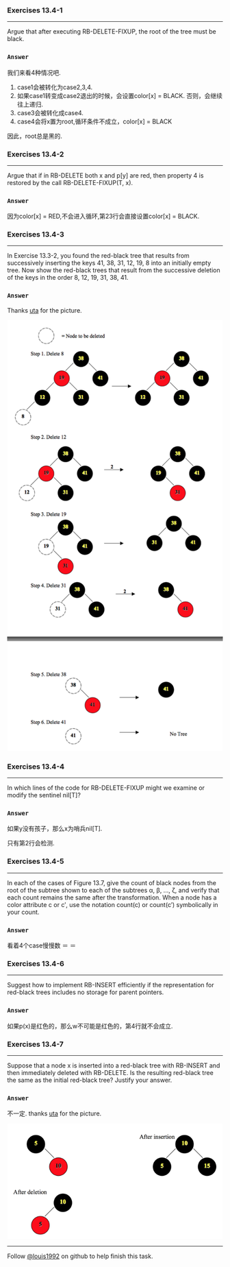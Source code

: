 ### Exercises 13.4-1
***
Argue that after executing RB-DELETE-FIXUP, the root of the tree must be black.

### `Answer`
我们来看4种情况吧.

1. case1会被转化为case2,3,4.
2. 如果case1转变成case2退出的时候，会设置color[x] = BLACK. 否则，会继续往上递归.
3. case3会被转化成case4.
4. case4会将x置为root,循环条件不成立，color[x] = BLACK

因此，root总是黑的.



### Exercises 13.4-2
***
Argue that if in RB-DELETE both x and p[y] are red, then property 4 is restored by the call
RB-DELETE-FIXUP(T, x).

### `Answer`
因为color[x] = RED,不会进入循环,第23行会直接设置color[x] = BLACK.


### Exercises 13.4-3
***
In Exercise 13.3-2, you found the red-black tree that results from successively inserting the keys 41, 38, 31, 12, 19, 8 into an initially empty tree. Now show the red-black trees that result from the successive deletion of the keys in the order 8, 12, 19, 31, 38, 41.

### `Answer`
Thanks [uta](http://ranger.uta.edu/~weems/NOTES2320/HWANS/hw2ansold.pdf) for the picture.

![image](./repo/s4/1.png)


### Exercises 13.4-4
***
In which lines of the code for RB-DELETE-FIXUP might we examine or modify the sentinel
nil[T]?
### `Answer`

如果y没有孩子，那么x为哨兵nil[T].

只有第2行会检测.

### Exercises 13.4-5
***
In each of the cases of Figure 13.7, give the count of black nodes from the root of the subtree shown to each of the subtrees α, β, ..., ζ, and verify that each count remains the same after the transformation. When a node has a color attribute c or c′, use the notation count(c) or count(c′) symbolically in your count.
### `Answer`
看着4个case慢慢数 ＝ ＝

### Exercises 13.4-6
***
Suggest how to implement RB-INSERT efficiently if the representation for red-black trees includes no storage for parent pointers.
### `Answer`
如果p(x)是红色的，那么w不可能是红色的，第4行就不会成立.

### Exercises 13.4-7
***
Suppose that a node x is inserted into a red-black tree with RB-INSERT and then immediately deleted with RB-DELETE. Is the resulting red-black tree the same as the initial red-black tree? Justify your answer.

### `Answer`
不一定. thanks [uta](http://ranger.uta.edu/~weems/NOTES2320/HWANS/hw2ansold.pdf) for the picture.

![image](./repo/s4/2.png)

***
Follow [@louis1992](https://github.com/gzc) on github to help finish this task.

